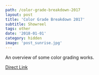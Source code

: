 ```yaml
---
path: /color-grade-breakdown-2017
layout: post
title: 'Color Grade Breakdown 2017'
subtitle: Showreel
tags: other
date: '2018-01-01'
category: hidden
image: 'post_sunrise.jpg'
---
```


An overview of some color grading works.

<ResponsiveIframe src="https://player.vimeo.com/video/258404953" width="1920" height="1080"/>

[Direct Link](https://vimeo.com/258404953)
